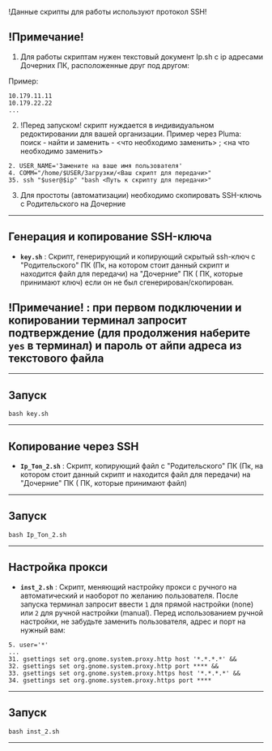 !Данные скрипты для работы используют протокол SSH!


 ## !Примечание!
  
1. Для работы скриптам нужен текстовый документ Ip.sh с ip адресами Дочерних ПК, расположенные друг под другом:

Пример:

  ```
  10.179.11.11
  10.179.22.22
  ...
  ```
2. !Перед запуском! скрипт нуждается в индивидуальном редоктировании для вашей организации.
Пример через Pluma: поиск - найти и заменить - <что необходимо заменить> ; <на что необходимо заменить>

  ```
  2. USER_NAME='Замените на ваше имя пользователя'
  4. COMM="/home/$USER/Загрузки/<Ваш скрипт для передачи>"
  35. ssh "$user@$ip" "bash <Путь к скрипту для передачи>"
  ```
3. Для простоты (автоматизации) необходимо скопировать SSH-ключь с Родительского на Дочерние

--------------------------------------------------------------------------------------------------------------------------------------------------------------
  
  ## Генерация и копирование SSH-ключа
  
-  **`key.sh`** : Скрипт, генерирующий и копирующий скрытый ssh-ключ с "Родительского" ПК (Пк, на котором стоит данный скрипт и находится файл для передачи) на "Дочерние" ПК ( ПК, которые принимают ключ) если он не был сгенерирован/скопирован.

 ## !Примечание! : при первом подключении и копировании терминал запросит подтверждение (для продолжения наберите `yes` в терминал) и пароль от айпи адреса из текстового файла

--------------------------------------------------------------------------------------------------------------------------------------------------------------

  ## Запуск
   
  ```
  bash key.sh
  ```
--------------------------------------------------------------------------------------------------------------------------------------------------------------

  ## Копирование через SSH

-  **`Ip_Ton_2.sh`** : Скрипт, копирующий файл с "Родительского" ПК (Пк, на котором стоит данный скрипт и находится файл для передачи) на "Дочерние" ПК ( ПК, которые принимают файл)
  
--------------------------------------------------------------------------------------------------------------------------------------------------------------

   ## Запуск
   
  ```
  bash Ip_Ton_2.sh
  ```
--------------------------------------------------------------------------------------------------------------------------------------------------------------

## Настройка прокси

-  **`inst_2.sh`** : Скрипт, меняющий настройку прокси с ручного на автоматический и наоборот по желанию пользователя. После запуска терминал запросит ввести `1` для прямой настройки (none) или `2` для ручной настройки (manual). Перед использованием ручной настройки, не забудьте заменить пользователя, адрес и порт на нужный вам:

  ```
  5. user='*'
  ...
  31. gsettings set org.gnome.system.proxy.http host '*.*.*.*' && 
  32. gsettings set org.gnome.system.proxy.http port **** && 
  33. gsettings set org.gnome.system.proxy.https host '*.*.*.*' && 
  34. gsettings set org.gnome.system.proxy.https port ****
  ```
--------------------------------------------------------------------------------------------------------------------------------------------------------------

   ## Запуск
   
  ```
  bash inst_2.sh
  ```
--------------------------------------------------------------------------------------------------------------------------------------------------------------
  









